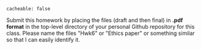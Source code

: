 ```
cacheable: false
```

Submit this homework by placing the files (draft and then final) in **.pdf format** in the top-level directory of your personal Github repository for this class. Please name the files "Hwk6" or "Ethics paper" or something similar so that I can easily identify it.
